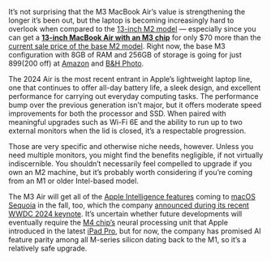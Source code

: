 It’s not surprising that the M3 MacBook Air’s value is strengthening the longer it’s been out, but the laptop is becoming increasingly hard to overlook when compared to the [13-inch M2 model](/laptop-review/23207440/apple-macbook-air-m2-2022-review) — especially since you can get a [**13-inch MacBook Air with an M3 chip**](/24114684/apple-macbook-air-m3-13-15-inch-2024-review) for only $70 more than the [current sale price of the base M2 model](https://www.amazon.com/2022-Apple-MacBook-Laptop-chip/dp/B0B3CDZLTB?tag=theverge02-20). Right now, the base M3 configuration with 8GB of RAM and 256GB of storage is going for just $899 ($200 off) at [Amazon](https://www.amazon.com/dp/B0CX23V2ZK?tag=theverge02-20) and [B&H Photo](https://go.skimresources.com/?id=1025X1701640&xs=1&url=https%3A%2F%2Fwww.bhphotovideo.com%2Fc%2Fproduct%2F1814977-REG%2Fapple_mrxv3ll_a_13_6_macbook_air_m3.html).

The 2024 Air is the most recent entrant in Apple’s lightweight laptop line, one that continues to offer all-day battery life, a sleek design, and excellent performance for carrying out everyday computing tasks. The performance bump over the previous generation isn’t major, but it offers moderate speed improvements for both the processor and SSD. When paired with meaningful upgrades such as Wi-Fi 6E and the ability to run up to two external monitors when the lid is closed, it’s a respectable progression.

Those are very specific and otherwise niche needs, however. Unless you need multiple monitors, you might find the benefits negligible, if not virtually indiscernible. You shouldn’t necessarily feel compelled to upgrade if you own an M2 machine, but it’s probably worth considering if you’re coming from an M1 or older Intel-based model.

The M3 Air will get all of the [Apple Intelligence features](/2024/6/10/24175405/wwdc-apple-ai-news-features-ios-18-macos-15-iphone-ipad-mac) coming to [macOS Sequoia](/2024/6/10/24170586/macos-15-mac-apple-ai-wwdc-2024) in the fall, too, which the company [announced during its recent WWDC 2024 keynote](/24171190/apple-wwdc-2024-biggest-announcements). It’s uncertain whether future developments will eventually require the [M4 chip’s](/2024/4/11/24127529/apple-upgrade-macs-m4-chip-ai) neural processing unit that Apple introduced in the latest [iPad Pro](/24155440/apple-ipad-pro-2024-review), but for now, the company has promised AI feature parity among all M-series silicon dating back to the M1, so it’s a relatively safe upgrade.
